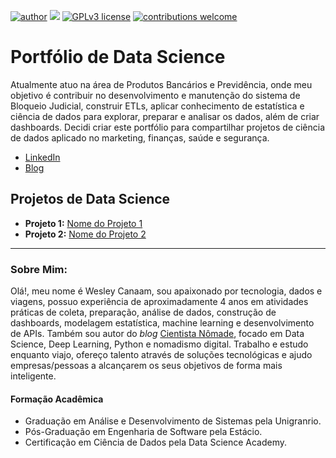 [![author](https://img.shields.io/badge/Author-cientistadedados-red.svg)](https://www.linkedin.com/in/canaam-cientistadedados/)
[![](https://img.shields.io/badge/python-3.7+-brightgreen.svg)](https://www.python.org/downloads/release/python-370/)
[![GPLv3 license](https://img.shields.io/badge/License-GPLv3-blue.svg)](https://perso.crans.org/besson/LICENSE.html)
[![contributions welcome](https://img.shields.io/badge/Contributions-welcome-purple.svg?style=flat)](https://github.com/cientistanomade/portfolio-data-science/issues)


# Portfólio de Data Science

Atualmente atuo na área de Produtos Bancários e Previdência, onde meu objetivo é contribuir no desenvolvimento e manutenção do sistema de Bloqueio Judicial, construir ETLs, aplicar conhecimento de estatística e ciência de dados para explorar, preparar e analisar os dados, além de criar dashboards. 
Decidi criar este portfólio para compartilhar projetos de ciência de dados aplicado no marketing, finanças, saúde e segurança.  

* [LinkedIn](https://www.linkedin.com/in/canaam-cientistadedados/)
* [Blog](www.cientistanomade.com.br)

## Projetos de Data Science

* **Projeto 1:** [Nome do Projeto 1](https://www.linkedin.com/in/canaam-cientistadedados/)
* **Projeto 2:** [Nome do Projeto 2](https://www.linkedin.com/in/canaam-cientistadedados/)

---

### Sobre Mim:
Olá!, meu nome é Wesley Canaam, sou apaixonado por tecnologia, dados e viagens, possuo experiência de aproximadamente 4 anos em atividades práticas de coleta, preparação, análise de dados, construção de dashboards, modelagem estatística, machine learning e desenvolvimento de APIs. Também sou autor do *blog* [Cientista Nômade](www.cientistanomade.com.br), focado em Data Science, Deep Learning, Python e nomadismo digital. Trabalho e estudo enquanto viajo, ofereço talento através de soluções tecnológicas e ajudo empresas/pessoas a alcançarem os seus objetivos de forma mais inteligente.

#### Formação Acadêmica

* Graduação em Análise e Desenvolvimento de Sistemas pela Unigranrio.
* Pós-Graduação em Engenharia de Software pela Estácio.
* Certificação em Ciência de Dados pela Data Science Academy.
